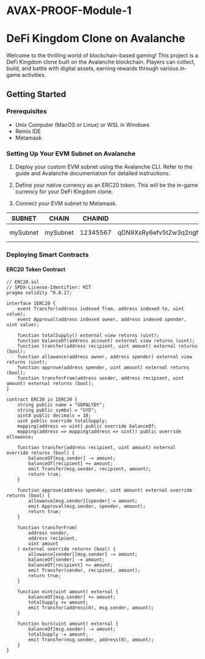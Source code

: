 # AVAX-PROOF-Module-1
# DeFi Kingdom Clone on Avalanche

Welcome to the thrilling world of blockchain-based gaming! This project is a DeFi Kingdom clone built on the Avalanche blockchain. Players can collect, build, and battle with digital assets, earning rewards through various in-game activities.

## Getting Started

### Prerequisites

- Unix Computer (MacOS or Linux) or WSL in Windows 
- Remix IDE 
- Metamask

### Setting Up Your EVM Subnet on Avalanche

1. Deploy your custom EVM subnet using the Avalanche CLI. Refer to the guide and Avalanche documentation for detailed instructions.

2. Define your native currency as an ERC20 token. This will be the in-game currency for your DeFi Kingdom clone.

3. Connect your EVM subnet to Metamask.

| **SUBNET** | **CHAIN** | **CHAINID** | **VMID**                                          | **TYPE**    |
|------------|-----------|-------------|---------------------------------------------------|-------------|
| mySubnet   | mySubnet  | 12345567    | qDN9XsRy6efv5tZw3q2ngfQzQZJyMQJEF3d3Nu4YisNi9iR4G | Subnet-EVM  |

### Deploying Smart Contracts

#### ERC20 Token Contract

```solidity
// ERC20.sol
// SPDX-License-Identifier: MIT
pragma solidity ^0.8.17;

interface IERC20 {
    event Transfer(address indexed from, address indexed to, uint value);
    event Approval(address indexed owner, address indexed spender, uint value);

    function totalSupply() external view returns (uint);
    function balanceOf(address account) external view returns (uint);
    function transfer(address recipient, uint amount) external returns (bool);
    function allowance(address owner, address spender) external view returns (uint);
    function approve(address spender, uint amount) external returns (bool);
    function transferFrom(address sender, address recipient, uint amount) external returns (bool);
}

contract ERC20 is IERC20 {
    string public name = "GOPALYDY";
    string public symbol = "GYD";
    uint8 public decimals = 18;
    uint public override totalSupply;
    mapping(address => uint) public override balanceOf;
    mapping(address => mapping(address => uint)) public override allowance;

    function transfer(address recipient, uint amount) external override returns (bool) {
        balanceOf[msg.sender] -= amount;
        balanceOf[recipient] += amount;
        emit Transfer(msg.sender, recipient, amount);
        return true;
    }

    function approve(address spender, uint amount) external override returns (bool) {
        allowance[msg.sender][spender] = amount;
        emit Approval(msg.sender, spender, amount);
        return true;
    }

    function transferFrom(
        address sender,
        address recipient,
        uint amount
    ) external override returns (bool) {
        allowance[sender][msg.sender] -= amount;
        balanceOf[sender] -= amount;
        balanceOf[recipient] += amount;
        emit Transfer(sender, recipient, amount);
        return true;
    }

    function mint(uint amount) external {
        balanceOf[msg.sender] += amount;
        totalSupply += amount;
        emit Transfer(address(0), msg.sender, amount);
    }

    function burn(uint amount) external {
        balanceOf[msg.sender] -= amount;
        totalSupply -= amount;
        emit Transfer(msg.sender, address(0), amount);
    }
}
